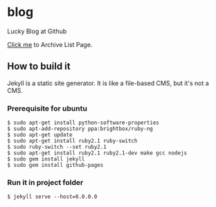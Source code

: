 blog
====

Lucky Blog at Github

[Click me][1] to Archive List Page.

[1]:http://lucky521.github.io/blog



## How to build it

Jekyll is a static site generator. It is like a file-based CMS, but it's not a CMS.

### Prerequisite for ubuntu
```
$ sudo apt-get install python-software-properties
$ sudo apt-add-repository ppa:brightbox/ruby-ng
$ sudo apt-get update
$ sudo apt-get install ruby2.1 ruby-switch
$ sudo ruby-switch --set ruby2.1
$ sudo apt-get install ruby2.1 ruby2.1-dev make gcc nodejs
$ sudo gem install jekyll
$ sudo gem install github-pages
```

### Run it in project folder
```
$ jekyll serve --host=0.0.0.0
```
